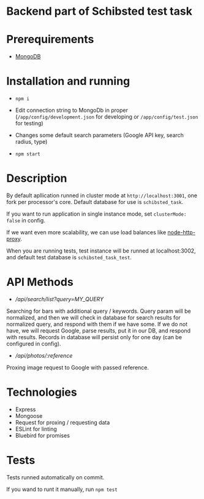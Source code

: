 # Backend part of Schibsted test task

# Prerequirements

* [MongoDB](https://www.mongodb.com/download-center?jmp=nav#community)

# Installation and running

* `npm i`

* Edit connection string to MongoDb in proper (`/app/config/development.json` for developing or  `/app/config/test.json` for testing)

* Changes some default search parameters (Google API key, search radius, type)

* `npm start`

# Description

By default apllication runned in cluster mode at `http://localhost:3001`, one fork per processor's core. Default database for use is `schibsted_task`.

If you want to run application in single instance mode, set `clusterMode: false` in config.

If we want even more scalability, we can use load balances like [node-http-proxy](https://github.com/nodejitsu/node-http-proxy).

When you are running tests, test instance will be runned at localhost:3002, and default test database is `schibsted_task_test`.

# API Methods

* */api/search/list?query=MY_QUERY*

Searching for bars with additional query / keywords. Query param will be normalized, and then we will check in database for search results for normalized query, and respond with them if we have some. If we do not have, we will request Google, parse results, put it in our DB, and respond with results. Records in database will persist only for one day (can be configured in config).

* */api/photos/:reference*

Proxing image request to Google with passed reference.

# Technologies

* Express
* Mongoose
* Request for proxing / requesting data
* ESLint for linting
* Bluebird for promises

# Tests

Tests runned automatically on commit.

If you wand to runt it manually, run `npm test`
